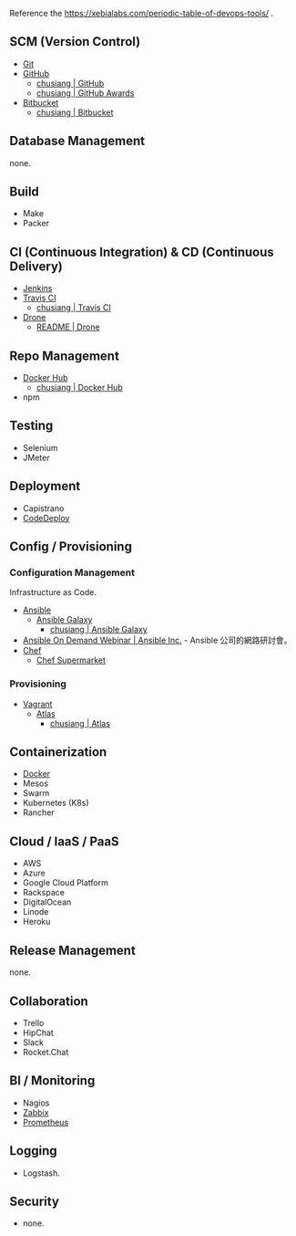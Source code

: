 Reference the https://xebialabs.com/periodic-table-of-devops-tools/ .

## SCM (Version Control)

* [Git](https://git-scm.com/)
* [GitHub](https://github.com/)
  * [chusiang | GitHub](https://github.com/chusiang/)
  * [chusiang | GitHub Awards](http://github-awards.com/users/search?login=chusiang)
* [Bitbucket](https://bitbucket.org/)
  * [chusiang | Bitbucket](https://bitbucket.org/chusiang/)

## Database Management

none.

## Build

* Make
* Packer

## CI (Continuous Integration) & CD (Continuous Delivery)

* [Jenkins](https://jenkins.io/)
* [Travis CI](https://travis-ci.org/)
  * [chusiang | Travis CI](https://travis-ci.org/chusiang/)
* [Drone](https://github.com/drone/drone)
  * [README | Drone](http://readme.drone.io/) 

## Repo Management

* [Docker Hub](https://hub.docker.com/)
  * [chusiang | Docker Hub](https://hub.docker.com/u/chusiang/)
* npm

## Testing

* Selenium
* JMeter

## Deployment

* Capistrano
* [CodeDeploy](https://aws.amazon.com/tw/codedeploy/)

## Config / Provisioning

### Configuration Management

Infrastructure as Code.

* [Ansible](https://www.ansible.com/)
  * [Ansible Galaxy](https://galaxy.ansible.com/)
    * [chusiang | Ansible Galaxy](https://galaxy.ansible.com/chusiang/)
 * [Ansible On Demand Webinar | Ansible Inc.](https://gist.github.com/chusiang/91632920f75e03e1d24cf9213cbfe216) - Ansible 公司的網路研討會。
* [Chef](https://www.chef.io/)
  * [Chef Supermarket](https://supermarket.chef.io)

### Provisioning

* [Vagrant](vagrant.md)
  * [Atlas](https://atlas.hashicorp.com/)
    * [chusiang | Atlas](https://atlas.hashicorp.com/chusiang/)

## Containerization

* [Docker](https://www.docker.com/)
* Mesos
* Swarm
* Kubernetes (K8s)
* Rancher

## Cloud / IaaS / PaaS

* AWS
* Azure
* Google Cloud Platform
* Rackspace
* DigitalOcean
* Linode
* Heroku

## Release Management

none.

## Collaboration

* Trello
* HipChat
* Slack
* Rocket.Chat

## Bl / Monitoring

* Nagios
* [Zabbix](zabbix.md)
* [Prometheus](https://prometheus.io)

## Logging

* Logstash.

## Security

* none.

